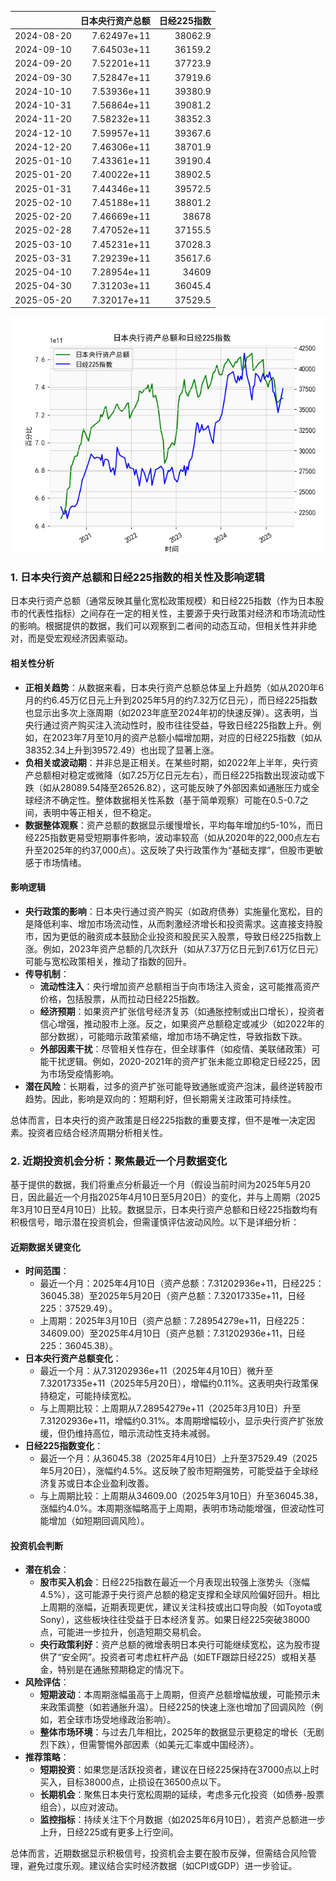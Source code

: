 |            |   日本央行资产总额 |   日经225指数 |
|:-----------|-------------------:|--------------:|
| 2024-08-20 |        7.62497e+11 |       38062.9 |
| 2024-09-10 |        7.64503e+11 |       36159.2 |
| 2024-09-20 |        7.52201e+11 |       37723.9 |
| 2024-09-30 |        7.52847e+11 |       37919.6 |
| 2024-10-10 |        7.53936e+11 |       39380.9 |
| 2024-10-31 |        7.56864e+11 |       39081.2 |
| 2024-11-20 |        7.58232e+11 |       38352.3 |
| 2024-12-10 |        7.59957e+11 |       39367.6 |
| 2024-12-20 |        7.46306e+11 |       38701.9 |
| 2025-01-10 |        7.43361e+11 |       39190.4 |
| 2025-01-20 |        7.40022e+11 |       38902.5 |
| 2025-01-31 |        7.44346e+11 |       39572.5 |
| 2025-02-10 |        7.45188e+11 |       38801.2 |
| 2025-02-20 |        7.46669e+11 |       38678   |
| 2025-02-28 |        7.47052e+11 |       37155.5 |
| 2025-03-10 |        7.45231e+11 |       37028.3 |
| 2025-03-31 |        7.29239e+11 |       35617.6 |
| 2025-04-10 |        7.28954e+11 |       34609   |
| 2025-04-30 |        7.31203e+11 |       36045.4 |
| 2025-05-20 |        7.32017e+11 |       37529.5 |

![图](japan_N225.png)

### 1. 日本央行资产总额和日经225指数的相关性及影响逻辑

日本央行资产总额（通常反映其量化宽松政策规模）和日经225指数（作为日本股市的代表性指标）之间存在一定的相关性，主要源于央行政策对经济和市场流动性的影响。根据提供的数据，我们可以观察到二者间的动态互动，但相关性并非绝对，而是受宏观经济因素驱动。

#### 相关性分析
- **正相关趋势**：从数据来看，日本央行资产总额总体呈上升趋势（如从2020年6月的约6.45万亿日元上升到2025年5月的约7.32万亿日元），而日经225指数也显示出多次上涨周期（如2023年底至2024年初的快速反弹）。这表明，当央行通过资产购买注入流动性时，股市往往受益，导致日经225指数上升。例如，在2023年7月至10月的资产总额小幅增加期，对应的日经225指数（如从38352.34上升到39572.49）也出现了显著上涨。
- **负相关或波动期**：并非总是正相关。在某些时期，如2022年上半年，央行资产总额相对稳定或微降（如7.25万亿日元左右），而日经225指数出现波动或下跌（如从28089.54降至26526.82），这可能反映了外部因素如通胀压力或全球经济不确定性。整体数据相关性系数（基于简单观察）可能在0.5-0.7之间，表明中等正相关，但不稳定。
- **数据整体观察**：资产总额的数据显示缓慢增长，平均每年增加约5-10%，而日经225指数更易受短期事件影响，波动率较高（如从2020年的22,000点左右升至2025年的约37,000点）。这反映了央行政策作为“基础支撑”，但股市更敏感于市场情绪。

#### 影响逻辑
- **央行政策的影响**：日本央行通过资产购买（如政府债券）实施量化宽松，目的是降低利率、增加市场流动性，从而刺激经济增长和投资需求。这直接支持股市，因为更低的融资成本鼓励企业投资和股民买入股票，导致日经225指数上涨。例如，2023年资产总额的几次跃升（如从7.37万亿日元到7.61万亿日元）可能与宽松政策相关，推动了指数的回升。
- **传导机制**： 
  - **流动性注入**：央行增加资产总额相当于向市场注入资金，这可能推高资产价格，包括股票，从而拉动日经225指数。
  - **经济预期**：如果资产扩张信号经济复苏（如通胀控制或出口增长），投资者信心增强，推动股市上涨。反之，如果资产总额稳定或减少（如2022年的部分数据），可能暗示政策紧缩，增加市场不确定性，导致指数下跌。
  - **外部因素干扰**：尽管相关性存在，但全球事件（如疫情、美联储政策）可能干扰逻辑。例如，2020-2021年的资产扩张未能立即稳定日经225，因为市场受疫情影响。
- **潜在风险**：长期看，过多的资产扩张可能导致通胀或资产泡沫，最终逆转股市趋势。因此，影响是双向的：短期利好，但长期需关注政策可持续性。

总体而言，日本央行的资产政策是日经225指数的重要支撑，但不是唯一决定因素。投资者应结合经济周期分析相关性。

### 2. 近期投资机会分析：聚焦最近一个月数据变化

基于提供的数据，我们将重点分析最近一个月（假设当前时间为2025年5月20日，因此最近一个月指2025年4月10日至5月20日）的变化，并与上周期（2025年3月10日至4月10日）比较。数据显示，日本央行资产总额和日经225指数均有积极信号，暗示潜在投资机会，但需谨慎评估波动风险。以下是详细分析：

#### 近期数据关键变化
- **时间范围**：
  - 最近一个月：2025年4月10日（资产总额：7.31202936e+11，日经225：36045.38）至2025年5月20日（资产总额：7.32017335e+11，日经225：37529.49）。
  - 上周期：2025年3月10日（资产总额：7.28954279e+11，日经225：34609.00）至2025年4月10日（资产总额：7.31202936e+11，日经225：36045.38）。
- **日本央行资产总额变化**：
  - 最近一个月：从7.31202936e+11（2025年4月10日）微升至7.32017335e+11（2025年5月20日），增幅约0.11%。这表明央行政策保持稳定，可能持续宽松。
  - 与上周期比较：上周期从7.28954279e+11（2025年3月10日）升至7.31202936e+11，增幅约0.31%。本周期增幅较小，显示央行资产扩张放缓，但仍维持高位，暗示流动性支持未减弱。
- **日经225指数变化**：
  - 最近一个月：从36045.38（2025年4月10日）上升至37529.49（2025年5月20日），涨幅约4.5%。这反映了股市短期强势，可能受益于全球经济复苏或日本企业盈利改善。
  - 与上周期比较：上周期从34609.00（2025年3月10日）升至36045.38，涨幅约4.0%。本周期涨幅略高于上周期，表明市场动能增强，但波动性可能增加（如短期回调风险）。

#### 投资机会判断
- **潜在机会**：
  - **股市买入机会**：日经225指数在最近一个月表现出较强上涨势头（涨幅4.5%），这可能源于央行资产总额的稳定支撑和全球风险偏好回升。相比上周期的涨幅，近期表现更优，建议关注科技或出口导向股（如Toyota或Sony），这些板块往往受益于日本经济复苏。如果日经225突破38000点，可能进一步拉升，创造短期交易机会。
  - **央行政策利好**：资产总额的微增表明日本央行可能继续宽松，这为股市提供了“安全网”。投资者可考虑杠杆产品（如ETF跟踪日经225）或相关基金，特别是在通胀预期稳定的情况下。
- **风险评估**：
  - **短期波动**：本周期涨幅虽高于上周期，但资产总额增幅放缓，可能预示未来政策调整（如若通胀升温）。日经225的快速上涨也增加了回调风险（例如，若全球市场受地缘政治影响）。
  - **整体市场环境**：与过去几年相比，2025年的数据显示更稳定的增长（无剧烈下跌），但需警惕外部因素（如美元汇率或中国经济）。
- **推荐策略**：
  - **短期投资**：如果您是活跃投资者，建议在日经225保持在37000点以上时买入，目标38000点，止损设在36500点以下。
  - **长期机会**：聚焦日本央行宽松周期的延续，考虑多元化投资（如债券-股票组合），以应对波动。
  - **监控指标**：持续关注下个月数据（如2025年6月10日），若资产总额进一步上升，日经225或有更多上行空间。

总体而言，近期数据显示积极信号，投资机会主要在股市反弹，但需结合风险管理，避免过度乐观。建议结合实时经济数据（如CPI或GDP）进一步验证。